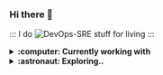 ### Hi there 👋

::: I do ![DevOps-SRE](https://img.shields.io/badge/DevOps-SRE-black) stuff for living :::

<details>
  <summary><b>:computer: Currently working with</b></summary>
  <br/>

![Go](https://img.shields.io/badge/go-%2300ADD8.svg?style=for-the-badge&logo=go&logoColor=white)![Python](https://img.shields.io/badge/python-3670A0?style=for-the-badge&logo=python&logoColor=ffdd54)![bash](https://img.shields.io/badge/bash-%23121011.svg?style=for-the-badge&logo=gnu-bash&logoColor=white)<br/>
![github](https://img.shields.io/badge/github-%23000000.svg?style=for-the-badge&logo=github&logoColor=white)![Gitlab](https://img.shields.io/badge/gitlab-%23e0b580.svg?style=for-the-badge&logo=gitlab&logoColor=white)![Circleci](https://img.shields.io/badge/circleci-%23008516.svg?style=for-the-badge&logo=circleci&logoColor=white)![Jenkins](https://img.shields.io/badge/jenkins-%232C5263.svg?style=for-the-badge&logo=jenkins&logoColor=white)<br/>
![Terraform](https://img.shields.io/badge/terraform-%235835CC.svg?style=for-the-badge&logo=terraform&logoColor=white)![Ansible](https://img.shields.io/badge/ansible-%231A1918.svg?style=for-the-badge&logo=ansible&logoColor=white)<br/>
![Vagrant](https://img.shields.io/badge/vagrant-%231563FF.svg?style=for-the-badge&logo=vagrant&logoColor=white)![containerd](https://img.shields.io/badge/-containerd-%23363636?style=for-the-badge&logo=containerd)![Kubernetes](https://img.shields.io/badge/kubernetes-%230065d1.svg?style=for-the-badge&logo=kubernetes&logoColor=white)![Nomad](https://img.shields.io/badge/nomad-%237bc78f.svg?style=for-the-badge&logo=nomad&logoColor=white)![openfaas](https://img.shields.io/badge/-openfaas-%2300a6ff?style=for-the-badge&logo=openfaas)<br/>
![ELK](https://img.shields.io/badge/-ELK-005571?style=for-the-badge&logo=elasticsearch)![Prometheus](https://img.shields.io/badge/-Prometheus-%23232323?style=for-the-badge&logo=prometheus)![Grafana](https://img.shields.io/badge/-grafana-%23232323?style=for-the-badge&logo=grafana)![Jaeger](https://img.shields.io/badge/-jaeger-%237adef5?style=for-the-badge&logo=jaeger)<br/>
![Vault](https://img.shields.io/badge/vault-%23363636.svg?style=for-the-badge&logo=vault&logoColor=white)![Consul](https://img.shields.io/badge/consul-%23d60d57.svg?style=for-the-badge&logo=consul&logoColor=white)<br/>
![Google Cloud](https://img.shields.io/badge/GoogleCloud-%234285F4.svg?style=for-the-badge&logo=google-cloud&logoColor=white)![AWS](https://img.shields.io/badge/AWS-%23FF9900.svg?style=for-the-badge&logo=amazon-aws&logoColor=white)![Azure](https://img.shields.io/badge/azure-%230072C6.svg?style=for-the-badge&logo=azure-devops&logoColor=white)![Openstack](https://img.shields.io/badge/openstack-%234285F4.svg?style=for-the-badge&logo=openstack&logoColor=red)<br/>
![Linux](https://img.shields.io/badge/Linux-FCC624?style=for-the-badge&logo=linux&logoColor=black)![Raspberry Pi](https://img.shields.io/badge/-RaspberryPi-C51A4A?style=for-the-badge&logo=Raspberry-Pi)
</details>

<details>
  <summary><b>:astronaut: Exploring..</b></summary>
  <br/>

![Rust](https://img.shields.io/badge/rust-%23000000.svg?style=for-the-badge&logo=rust&logoColor=white)![Lua](https://img.shields.io/badge/lua-%232C2D72.svg?style=for-the-badge&logo=lua&logoColor=white)<br/>
![ebpf](https://img.shields.io/badge/ebpf-%23.svg?style=for-the-badge&logo=ebpf&logoColor=white)
</details>

